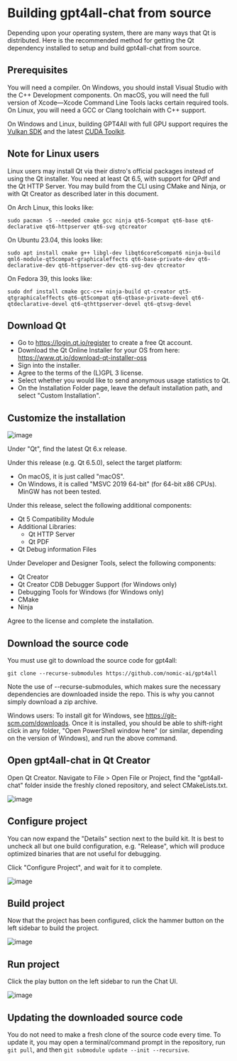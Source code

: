 # Building gpt4all-chat from source

Depending upon your operating system, there are many ways that Qt is distributed.
Here is the recommended method for getting the Qt dependency installed to setup and build
gpt4all-chat from source.

## Prerequisites

You will need a compiler. On Windows, you should install Visual Studio with the C++ Development components. On macOS, you will need the full version of Xcode&mdash;Xcode Command Line Tools lacks certain required tools. On Linux, you will need a GCC or Clang toolchain with C++ support.

On Windows and Linux, building GPT4All with full GPU support requires the [Vulkan SDK](https://vulkan.lunarg.com/sdk/home) and the latest [CUDA Toolkit](https://developer.nvidia.com/cuda-downloads).

## Note for Linux users

Linux users may install Qt via their distro's official packages instead of using the Qt installer. You need at least Qt 6.5, with support for QPdf and the Qt HTTP Server. You may build from the CLI using CMake and Ninja, or with Qt Creator as described later in this document.

On Arch Linux, this looks like:
```
sudo pacman -S --needed cmake gcc ninja qt6-5compat qt6-base qt6-declarative qt6-httpserver qt6-svg qtcreator
```

On Ubuntu 23.04, this looks like:
```
sudo apt install cmake g++ libgl-dev libqt6core5compat6 ninja-build qml6-module-qt5compat-graphicaleffects qt6-base-private-dev qt6-declarative-dev qt6-httpserver-dev qt6-svg-dev qtcreator
```

On Fedora 39, this looks like:
```
sudo dnf install cmake gcc-c++ ninja-build qt-creator qt5-qtgraphicaleffects qt6-qt5compat qt6-qtbase-private-devel qt6-qtdeclarative-devel qt6-qthttpserver-devel qt6-qtsvg-devel
```

## Download Qt

- Go to https://login.qt.io/register to create a free Qt account.
- Download the Qt Online Installer for your OS from here: https://www.qt.io/download-qt-installer-oss
- Sign into the installer.
- Agree to the terms of the (L)GPL 3 license.
- Select whether you would like to send anonymous usage statistics to Qt.
- On the Installation Folder page, leave the default installation path, and select "Custom Installation".

## Customize the installation

![image](https://github.com/nomic-ai/gpt4all-chat/assets/10168/c6e999e5-cc8a-4dfc-8065-b59139e8c7ae)

Under "Qt", find the latest Qt 6.x release.

Under this release (e.g. Qt 6.5.0), select the target platform:
- On macOS, it is just called "macOS".
- On Windows, it is called "MSVC 2019 64-bit" (for 64-bit x86 CPUs). MinGW has not been tested.

Under this release, select the following additional components:
- Qt 5 Compatibility Module
- Additional Libraries:
  - Qt HTTP Server
  - Qt PDF
- Qt Debug information Files

Under Developer and Designer Tools, select the following components:
- Qt Creator
- Qt Creator CDB Debugger Support (for Windows only)
- Debugging Tools for Windows (for Windows only)
- CMake
- Ninja

Agree to the license and complete the installation.

## Download the source code

You must use git to download the source code for gpt4all:
```
git clone --recurse-submodules https://github.com/nomic-ai/gpt4all
```

Note the use of --recurse-submodules, which makes sure the necessary dependencies are downloaded inside the repo. This is why you cannot simply download a zip archive.

Windows users: To install git for Windows, see https://git-scm.com/downloads. Once it is installed, you should be able to shift-right click in any folder, "Open PowerShell window here" (or similar, depending on the version of Windows), and run the above command.

## Open gpt4all-chat in Qt Creator

Open Qt Creator. Navigate to File > Open File or Project, find the "gpt4all-chat" folder inside the freshly cloned repository, and select CMakeLists.txt.

![image](https://github.com/nomic-ai/gpt4all-chat/assets/10168/3d3e2743-2a1d-43d6-9e55-62f7f4306de7)

## Configure project

You can now expand the "Details" section next to the build kit. It is best to uncheck all but one build configuration, e.g. "Release", which will produce optimized binaries that are not useful for debugging.

Click "Configure Project", and wait for it to complete.

![image](https://github.com/nomic-ai/gpt4all-chat/assets/10168/44d5aafb-a95d-434b-ba2a-a3138c0e49a0)

## Build project

Now that the project has been configured, click the hammer button on the left sidebar to build the project.

![image](https://github.com/nomic-ai/gpt4all-chat/assets/10168/43cd7b42-32f0-4efa-9612-d51f85637103)

## Run project

Click the play button on the left sidebar to run the Chat UI.

![image](https://github.com/nomic-ai/gpt4all-chat/assets/10168/611ea795-bdcd-4feb-a466-eb1c2e936e7e)

## Updating the downloaded source code

You do not need to make a fresh clone of the source code every time. To update it, you may open a terminal/command prompt in the repository, run `git pull`, and then `git submodule update --init --recursive`.
